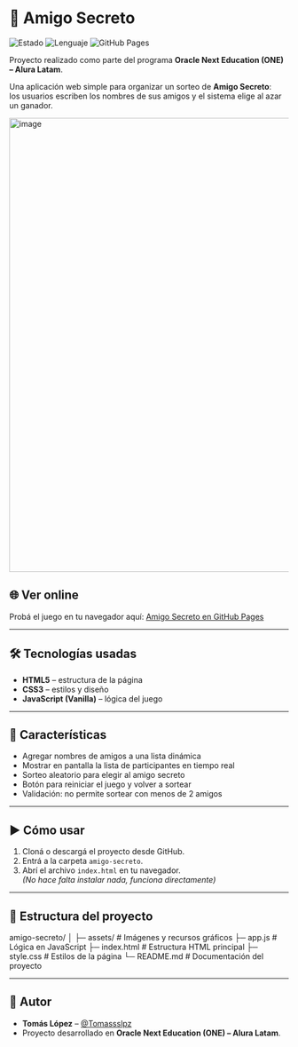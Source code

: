 # 🎁 Amigo Secreto

![Estado](https://img.shields.io/badge/Estado-Finalizado-brightgreen)
![Lenguaje](https://img.shields.io/badge/Lenguaje-JavaScript-yellow)
![GitHub Pages](https://img.shields.io/badge/GitHub_Pages-Online-blue)

Proyecto realizado como parte del programa **Oracle Next Education (ONE) – Alura Latam**.

Una aplicación web simple para organizar un sorteo de **Amigo Secreto**:  
los usuarios escriben los nombres de sus amigos y el sistema elige al azar un ganador.

<img width="1917" height="818" alt="image" src="https://github.com/user-attachments/assets/dc591ef8-835b-4d72-ba00-5db4912dafa7" />


## 🌐 Ver online

Probá el juego en tu navegador aquí: [Amigo Secreto en GitHub Pages](https://tomassslpz.github.io/Challenge_AmigoSecreto//)

---

## 🛠️ Tecnologías usadas

- **HTML5** – estructura de la página
- **CSS3** – estilos y diseño
- **JavaScript (Vanilla)** – lógica del juego

---

## 🚀 Características

- Agregar nombres de amigos a una lista dinámica
- Mostrar en pantalla la lista de participantes en tiempo real
- Sorteo aleatorio para elegir al amigo secreto
- Botón para reiniciar el juego y volver a sortear
- Validación: no permite sortear con menos de 2 amigos

---

## ▶️ Cómo usar

1. Cloná o descargá el proyecto desde GitHub.
2. Entrá a la carpeta `amigo-secreto`.
3. Abrí el archivo `index.html` en tu navegador.  
   *(No hace falta instalar nada, funciona directamente)*

---

## 📂 Estructura del proyecto

amigo-secreto/
│
├─ assets/ # Imágenes y recursos gráficos
├─ app.js # Lógica en JavaScript
├─ index.html # Estructura HTML principal
├─ style.css # Estilos de la página
└─ README.md # Documentación del proyecto

---
## 👤 Autor

- **Tomás López** – [@Tomassslpz](https://github.com/Tomassslpz)  
- Proyecto desarrollado en **Oracle Next Education (ONE) – Alura Latam**.
